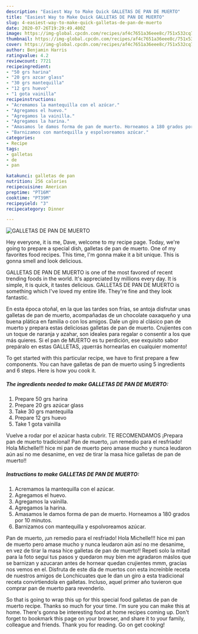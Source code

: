 ```yaml
---
description: "Easiest Way to Make Quick GALLETAS DE PAN DE MUERTO"
title: "Easiest Way to Make Quick GALLETAS DE PAN DE MUERTO"
slug: 4-easiest-way-to-make-quick-galletas-de-pan-de-muerto
date: 2020-07-26T19:29:49.400Z
image: https://img-global.cpcdn.com/recipes/af4c7651a36eee8c/751x532cq70/galletas-de-pan-de-muerto-foto-principal.jpg
thumbnail: https://img-global.cpcdn.com/recipes/af4c7651a36eee8c/751x532cq70/galletas-de-pan-de-muerto-foto-principal.jpg
cover: https://img-global.cpcdn.com/recipes/af4c7651a36eee8c/751x532cq70/galletas-de-pan-de-muerto-foto-principal.jpg
author: Benjamin Harris
ratingvalue: 4.2
reviewcount: 7721
recipeingredient:
- "50 grs harina"
- "20 grs azcar glass"
- "30 grs mantequilla"
- "12 grs huevo"
- "1 gota vainilla"
recipeinstructions:
- "Acremamos la mantequilla con el azúcar."
- "Agregamos el huevo."
- "Agregamos la vainilla."
- "Agregamos la harina."
- "Amasamos le damos forma de pan de muerto. Horneamos a 180 grados por 10 minutos."
- "Barnizamos con mantequilla y espolvoreamos azúcar."
categories:
- Recipe
tags:
- galletas
- de
- pan

katakunci: galletas de pan 
nutrition: 256 calories
recipecuisine: American
preptime: "PT16M"
cooktime: "PT39M"
recipeyield: "3"
recipecategory: Dinner

---
```



![GALLETAS DE PAN DE MUERTO](https://img-global.cpcdn.com/recipes/af4c7651a36eee8c/751x532cq70/galletas-de-pan-de-muerto-foto-principal.jpg)

Hey everyone, it is me, Dave, welcome to my recipe page. Today, we're going to prepare a special dish, galletas de pan de muerto. One of my favorites food recipes. This time, I'm gonna make it a bit unique. This is gonna smell and look delicious.

GALLETAS DE PAN DE MUERTO is one of the most favored of recent trending foods in the world. It's appreciated by millions every day. It is simple, it is quick, it tastes delicious. GALLETAS DE PAN DE MUERTO is something which I've loved my entire life. They're fine and they look fantastic.

En esta época otoñal, en la que las tardes son frías, se antoja disfrutar unas galletas de pan de muerto, acompañadas de un chocolate oaxaqueño y una buena plática en familia o con los amigos. Dale un giro al clásico pan de muerto y prepara estas deliciosas galletas de pan de muerto. Crujientes con un toque de naranja y azahar, son ideales para regalar o consentir a los que más quieres. Si el pan de MUERTO es tu perdición, ese exquisito sabor prepáralo en estas GALLETAS, ¡querrás hornearlas en cualquier momento!


To get started with this particular recipe, we have to first prepare a few components. You can have galletas de pan de muerto using 5 ingredients and 6 steps. Here is how you cook it.

<!--inarticleads1-->

##### The ingredients needed to make GALLETAS DE PAN DE MUERTO:

1. Prepare 50 grs harina
1. Prepare 20 grs azúcar glass
1. Take 30 grs mantequilla
1. Prepare 12 grs huevo
1. Take 1 gota vainilla


Vuelve a rodar por el azúcar hasta cubrir. TE RECOMENDAMOS ¡Prepara pan de muerto tradicional! Pan de muerto, ¡un remedio para el resfriado! Hola Michelle!!! hice mi pan de muerto pero amase mucho y nunca leudaron aún así no me desanime, en vez de tirar la masa hice galletas de pan de muerto!! 

<!--inarticleads2-->

##### Instructions to make GALLETAS DE PAN DE MUERTO:

1. Acremamos la mantequilla con el azúcar.
1. Agregamos el huevo.
1. Agregamos la vainilla.
1. Agregamos la harina.
1. Amasamos le damos forma de pan de muerto. Horneamos a 180 grados por 10 minutos.
1. Barnizamos con mantequilla y espolvoreamos azúcar.


Pan de muerto, ¡un remedio para el resfriado! Hola Michelle!!! hice mi pan de muerto pero amase mucho y nunca leudaron aún así no me desanime, en vez de tirar la masa hice galletas de pan de muerto!! Repeti solo la mitad para la foto seguí tus pasos y quedaron muy bien me agradaron máslos que se barnizan y azucaran antes de hornear quedan crujientes mmm, gracias nos vemos en el. Disfruta de este día de muertos con esta increínble receta de nuestros amigos de Lonchicuates que le dan un giro a esta tradicional receta convirtiendola en galletas. Incluso, aquel primer año tuvieron que comprar pan de muerto para revenderlo. 

So that is going to wrap this up for this special food galletas de pan de muerto recipe. Thanks so much for your time. I'm sure you can make this at home. There's gonna be interesting food at home recipes coming up. Don't forget to bookmark this page on your browser, and share it to your family, colleague and friends. Thank you for reading. Go on get cooking!
